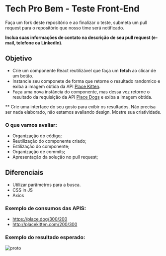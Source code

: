 # Tech Pro Bem - Teste Front-End

Faça um fork deste repositório e ao finalizar o teste, submeta um pull request para o repositório que nosso time será notificado. 

**Inclua suas informações de contato na descrição de seu pull request (e-mail, telefone ou LinkedIn).**

## Objetivo
- Crie um componente React reutilizável que faça um **fetch** ao clicar de um botão.
- Instancie seu componete de forma que retorne o resultado randomico e exiba a imagem obtida da API [Place Kitten](https://placekitten.com/).
- Faça uma nova instância do componente, mas dessa vez retorne o resultado da requisição da API [Place Dogs](https://place.dog/) e exiba a imagem obtida.

** Crie uma interface do seu gosto para exibir os resultados. Não precisa ser nada elaborado, não estamos avaliando design. Mostre sua criatividade. 

### O que vamos avaliar:
- Organização do código;
- Reutilização do componente criado;
- Estilização do componente;
- Organização de commits;
- Apresentação da solução no pull request;

## Diferenciais
- Utilizar parâmetros para a busca.
- CSS in JS
- Axios

### Exemplo de consumos das APIS:
- https://place.dog/300/200
- http://placekitten.com/200/300

### Exemplo do resultado esperado:

![proto](https://user-images.githubusercontent.com/29049644/171073674-80d6c19b-0a01-4bad-b81f-cac0cb424689.gif)
